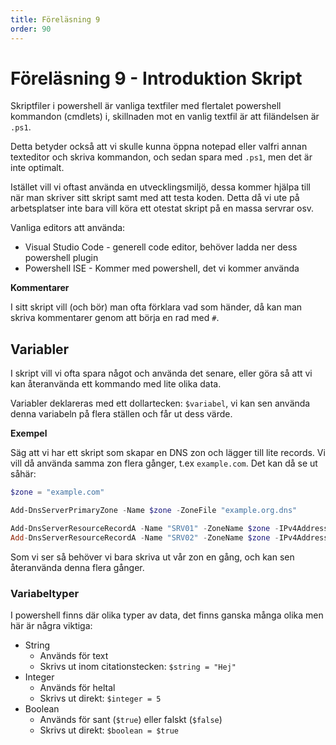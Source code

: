 ```yaml
---
title: Föreläsning 9
order: 90
---
```


# Föreläsning 9 - Introduktion Skript

Skriptfiler i powershell är vanliga textfiler med flertalet powershell kommandon (cmdlets) i, skillnaden mot en vanlig textfil är att filändelsen är `.ps1`.

Detta betyder också att vi skulle kunna öppna notepad eller valfri annan texteditor och skriva kommandon, och sedan spara med `.ps1`, men det är inte optimalt.

Istället vill vi oftast använda en utvecklingsmiljö, dessa kommer hjälpa till när man skriver sitt skript samt med att testa koden. Detta då vi ute på arbetsplatser inte bara vill köra ett otestat skript på en massa servrar osv.

Vanliga editors att använda:

- Visual Studio Code - generell code editor, behöver ladda ner dess powershell plugin
- Powershell ISE - Kommer med powershell, det vi kommer använda

**Kommentarer**

I sitt skript vill (och bör) man ofta förklara vad som händer, då kan man skriva kommentarer genom att börja en rad med `#`.

## Variabler

I skript vill vi ofta spara något och använda det senare, eller göra så att vi kan återanvända ett kommando med lite olika data.

Variabler deklareras med ett dollartecken: `$variabel`, vi kan sen använda denna variabeln på flera ställen och får ut dess värde.

**Exempel**

Säg att vi har ett skript som skapar en DNS zon och lägger till lite records. Vi vill då använda samma zon flera gånger, t.ex `example.com`. Det kan då se ut såhär:

```powershell
$zone = "example.com"

Add-DnsServerPrimaryZone -Name $zone -ZoneFile "example.org.dns"

Add-DnsServerResourceRecordA -Name "SRV01" -ZoneName $zone -IPv4Address 192.168.0.10
Add-DnsServerResourceRecordA -Name "SRV02" -ZoneName $zone -IPv4Address 192.168.0.20
```

Som vi ser så behöver vi bara skriva ut vår zon en gång, och kan sen återanvända denna flera gånger.

### Variabeltyper

I powershell finns där olika typer av data, det finns ganska många olika men här är några viktiga:

- String
  - Används för text
  - Skrivs ut inom citationstecken: `$string = "Hej"`
- Integer
  - Används för heltal
  - Skrivs ut direkt: `$integer = 5`
- Boolean
  - Används för sant (`$true`) eller falskt (`$false`)
  - Skrivs ut direkt: `$boolean = $true`
